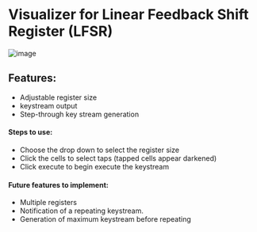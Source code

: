 # Visualizer for Linear Feedback Shift Register (LFSR)

![image](https://github.com/user-attachments/assets/464ec795-c146-4d9f-890d-23f765527ca6)


## Features:
- Adjustable register size
- keystream output
- Step-through key stream generation

#### Steps to use:
- Choose the drop down to select the register size
- Click the cells to select taps (tapped cells appear darkened)
- Click execute to begin execute the keystream

#### Future features to implement:
- Multiple registers
- Notification of a repeating keystream.
- Generation of maximum keystream before repeating

